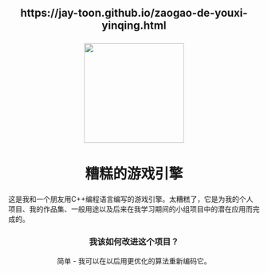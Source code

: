 <h2 align="center">https://jay-toon.github.io/zaogao-de-youxi-yinqing.html</h2>

###

<div align="center">
  <img height="200" src="https://media1.tenor.com/images/67899e4ce154518e656cb2337b180de0/tenor.gif%3fitemid%3d7329024"/>
</div>

###

<h1 align="center">糟糕的游戏引擎</h1>

###

<p align="left">这是我和一个朋友用C++编程语言编写的游戏引擎。太糟糕了，它是为我的个人项目、我的作品集、一般用途以及后来在我学习期间的小组项目中的潜在应用而完成的。</p>

####

<h3 align="center">我该如何改进这个项目？</h3>

<p align="center">简单 - 我可以在以后用更优化的算法重新编码它。</p>
